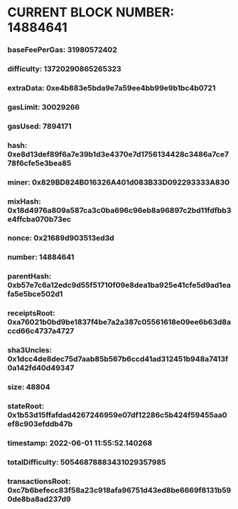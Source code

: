 # CURRENT BLOCK NUMBER: 14884641

### baseFeePerGas: 31980572402
### difficulty: 13720290865265323
### extraData: 0xe4b883e5bda9e7a59ee4bb99e9b1bc4b0721
### gasLimit: 30029266
### gasUsed: 7894171
### hash: 0xe8d13def89f6a7e39b1d3e4370e7d1756134428c3486a7ce778f6cfe5e3bea85
### miner: 0x829BD824B016326A401d083B33D092293333A830
### mixHash: 0x18d4976a809a587ca3c0ba696c96eb8a96897c2bd11fdfbb3e4ffcba070b73ec
### nonce: 0x21689d903513ed3d
### number: 14884641
### parentHash: 0xb57e7c6a12edc9d55f51710f09e8dea1ba925e41cfe5d9ad1eafa5e5bce502d1
### receiptsRoot: 0xa76021b0bd9be1837f4be7a2a387c05561618e09ee6b63d8accd66c4737a4727
### sha3Uncles: 0x1dcc4de8dec75d7aab85b567b6ccd41ad312451b948a7413f0a142fd40d49347
### size: 48804
### stateRoot: 0x1b53d15ffafdad4267246959e07df12286c5b424f59455aa0ef8c903efddb47b
### timestamp: 2022-06-01 11:55:52.140268
### totalDifficulty: 50546878883431029357985
### transactionsRoot: 0xc7b6befecc83f58a23c918afa96751d43ed8be6669f8131b590de8ba8ad237d9
